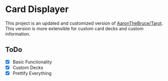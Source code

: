 # Card Displayer
This project is an updated and customized version of [AaronTheBruce/Tarot](https://github.com/AaronTheBruce/Tarot). This version is more extensible for custom card decks and custom information. 

## ToDo
- [x] Basic Functionality
- [x] Custom Decks
- [x] Prettify Everything
